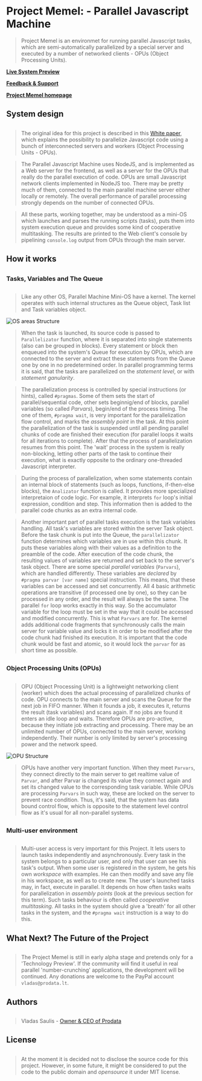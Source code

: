 # Project Memel: - Parallel Javascript Machine

> Project Memel is an environmet for running parallel Javascript tasks, which are semi-automatically parallelized
by a special server and executed by a number of networked clients - OPUs (Object Processing Units).

__[Live System Preview](http://www.prodata.lt:8888)__

__[Feedback & Support](mailto://vladas@prodata.lt)__

__[Project Memel homepage](http://www.prodata.lt/EN/Programming/ipct.html)__

##
## System design
##
> The original idea for this project is described in this [White paper](http://www.prodata.lt/EN/Programming/OPU_computing_model.pdf), which explains the possibility to parallelize Javascript code using a bunch of interconnected servers and workers (Object Processing Units - OPUs).

> The Parallel Javascript Machine uses NodeJS, and is implemented as a Web server for the frontend, as well as a server for the OPUs that really do the parallel execution of code. OPUs are small Javascript network clients implemented in NodeJS too. There may be pretty much of them, connected to the main parallel machine server either locally or remotely. The overall performance of parallel processing strongly depends on the number of connected OPUs.

> All these parts, working together, may be understood as a mini-OS which launches and parses the running scripts (tasks), puts them into system execution queue and provides some kind of cooperative multitasking. The results are printed to the Web client's console by pipelining `console.log` output from OPUs through the main server.
##
## How it works
##
### Tasks, Variables and The Queue
##
> Like any other OS, Parallel Machine Mini-OS have a kernel. The kernel operates with such internal structures as the Queue object, Task list and Task variables object.

![OS areas Structure](http://www.prodata.lt:8888/cljs/images/OPU2.gif)

> When the task is launched, its source code is passed to `Parallelizator` function, where it is separated into single statements (also can be grouped in blocks). Every statement or block then enqueued into the system's Queue for execution by OPUs, which are connected to the server and extract these statements from the Queue one by one in no predetermined order. In parallel programming terms it is said, that the tasks are parallelized on the *statement level*, or with *statement ganularity*. 

> The parallelization process is controlled by special instructions (or hints), called `#pragmas`. Some of them sets the start of parallel/sequential code, other sets beginnig/end of blocks, parallel variables (so called *Parvars*), begin/end of the process timing. The one of them, `#pragma wait`, is very important for the parallelization flow control, and marks the *assembly point* in the task. At this point the parallelization of the task is suspended until all pending parallel chunks of code are finished their execution (for parallel loops it waits for all iterations to complete). After that the process of parallelization resumes from this point. The 'wait' process in the system is really non-blocking, letting other parts of the task to continue their execution, what is exactly opposite to the ordinary one-threaded Javascript interpreter.

> During the process of parallelization, when some statements contain an internal block of statements (such as loops, functions, if-then-else blocks), the `Analizator` function is called. It provides more specialized interpretaion of code logic. For example, it interprets `for` loop's initial expression, condition and step. This information then is added to the parallel code chunks as an extra internal code.

> Another important part of parallel tasks execution is the task variables handling. All task's variables are stored within the server Task object. Before the task chunk is put into the Queue, the `parallelizator` function determines which variables are in use within this chunk. It puts these variables along with their values as a definition to the preamble of the code. After execution of the code chunk, the resulting values of variables are returned and set back to the server's task object. There are some special *parallel variables* (`Parvars`), which are handled differently. These variables are *declared* by `#pragma parvar [var name]` special instruction. This means, that these variables can be accessed and set concurrently. All 4 basic arithmetic operations are transitive (if processed one by one), so they can be processed in any order, and the result will always be the same. The parallel `for` loop works exactly in this way. So the accumulator variable for the loop must be set in the way that it could be accessed and modified concurrently. This is what `Parvars` are for. The kernel adds additional code fragments that synchronously calls the main server for variable value and locks it in order to be modified after the code chunk had finished its execution. It is important that the code chunk would be fast and atomic, so it would lock the `parvar` for as short time as possible. 
##
### Object Processing Units (OPUs)
##
> OPU (Object Processing Unit) is a lightweight networking client (worker) which does the actual processing of parallelized chunks of code. OPU connects to the main server and scans the Queue for the next job in FIFO manner. When it founds a job, it executes it, returns the result (task variables) and scans again. If no jobs are found it enters an idle loop and waits. Therefore OPUs are pro-active, because they initiate job extracting and processing. There may be an unlimited number of OPUs, connected to the main server, working independently. Their number is only limited by server's processing power and the network speed.

![OPU Structure](http://www.prodata.lt:8888/cljs/images/OPU3.gif)

> OPUs have another very important function. When they meet `Parvars`, they connect directly to the main server to get realtime value of `Parvar`, and after Parvar is changed its value they connect again and set its changed value to the corresponding task variable. While OPUs are processing `Parvars` in such way, these are locked on the server to prevent race condition. Thus, it's said, that the system has data bound control flow, which is opposite to the statement level control flow as it's usual for all non-parallel systems.

##
### Multi-user environment
##
> Multi-user access is very important for this Project. It lets users to launch tasks independently and asynchronously. Every task in the system belongs to a particular user, and only that user can see his task's output. When some user is registered in the system, he gets his own *workspace* with examples. He can then modify and save any file in his workspace, as well as to create new. The user's launched tasks may, in fact, execute in parallel. It depends on how often tasks waits for parallelization in *assembly points* (look at the previous section for this term). Such tasks behaviour is often called *cooperative multitasking*. All tasks in the system should give a 'breath' for all other tasks in the system, and the `#pragma wait` instruction is a way to do this.
##
## What Next? The Future of the Project
##
> The Project Memel is still in early alpha stage and pretends only for a 'Technology Preview'. If the community will find it useful in real parallel 'number-crunching' applications, the development will be continued. Any donations are welcome to the PayPal account `vladas@prodata.lt`.
##
## Authors
##
> Vladas Saulis - [Owner & CEO of Prodata](http://www.prodata.lt)
##
## License
##
> At the moment it is decided not to disclose the source code for this project. However, in some future, it might be considered to put the code to the public domain and *opensource* it under MIT license.
